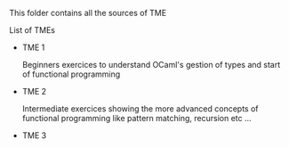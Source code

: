 <p>This folder contains all the sources of TME</p>

<p>List of TMEs</p>
<ul>
    <li>TME 1</li>
    <p>Beginners exercices to understand OCaml's gestion of types and start of functional programming</p>
    <li>TME 2</li>
    <p>Intermediate exercices showing the more advanced concepts of functional programming like pattern matching, recursion etc ...</p>
    <li>TME 3</li>
    <p></p>
</ul>